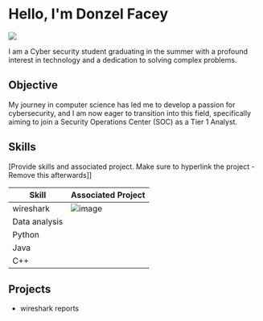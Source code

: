 # Hello, I'm Donzel Facey
<a href="www.linkedin.com/in/donzel-facey-5723a7272"> 
<img src="https://img.shields.io/badge/-LinkedIn-0072b1?&style=for-the-badge&logo=linkedin&logoColor=white" /></a>

 

I am a Cyber security student graduating in the summer with a profound interest in technology and a dedication to solving complex problems.

## Objective
 

My journey in computer science has led me to develop a passion for cybersecurity, and I am now eager to transition into this field, specifically aiming to join a Security Operations Center (SOC) as a Tier 1 Analyst.

## Skills
[Provide skills and associated project. Make sure to hyperlink the project - Remove this afterwards]]

| Skill                                         | Associated Project         |
|-----------------------------------------------|----------------------------|
|   wireshark |![image](https://github.com/user-attachments/assets/2d201a22-48f4-49cb-befe-52dbb5f872f7)
|Data analysis       |[  ](https://www.linkedin.com/feed/update/urn:li:activity:7289712555890012160/)|
| Python   
| Java  
|  C++ 

  ## Projects
-  wireshark reports 
